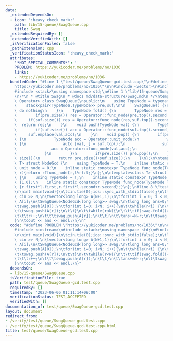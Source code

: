 ```yaml
---
data:
  _extendedDependsOn:
  - icon: ':heavy_check_mark:'
    path: lib/15-queue/SwagQueue.cpp
    title: Swag
  _extendedRequiredBy: []
  _extendedVerifiedWith: []
  _isVerificationFailed: false
  _pathExtension: cpp
  _verificationStatusIcon: ':heavy_check_mark:'
  attributes:
    '*NOT_SPECIAL_COMMENTS*': ''
    PROBLEM: https://yukicoder.me/problems/no/1036
    links:
    - https://yukicoder.me/problems/no/1036
  bundledCode: "#line 1 \"test/queue/SwagQueue-gcd.test.cpp\"\n#define PROBLEM \"\
    https://yukicoder.me/problems/no/1036\"\n\n#include <vector>\n#include <iostream>\n\
    #include <stack>\nusing namespace std;\n#line 1 \"lib/15-queue/SwagQueue.cpp\"\
    \n/*\n * @title Swag\n * @docs md/data-structure/Swag.md\n */\ntemplate<class\
    \ Operator> class SwagQueue{\npublic:\n    using TypeNode = typename Operator::TypeNode;\n\
    \    stack<pair<TypeNode,TypeNode>> pre,suf;\n\n    SwagQueue() {\n        //\
    \ do nothing\n    }\n    TypeNode fold() {\n        TypeNode res = Operator::unit_node;\n\
    \        if(pre.size()) res = Operator::func_node(pre.top().second,res);\n   \
    \     if(suf.size()) res = Operator::func_node(res,suf.top().second);\n      \
    \  return res;\n    }\n    void push(TypeNode val) {\n        TypeNode acc = val;\n\
    \        if(suf.size()) acc = Operator::func_node(suf.top().second,val);\n   \
    \     suf.emplace(val,acc);\n    }\n    void pop() {\n        if(pre.empty())\
    \ {\n            TypeNode acc = Operator::unit_node;\n            while(suf.size())\
    \ {\n                auto [val,_] = suf.top();\n                suf.pop();\n \
    \               acc = Operator::func_node(val,acc);\n                pre.emplace(val,acc);\n\
    \            }\n        }\n        if(pre.size()) pre.pop();\n    }\n    size_t\
    \ size(){\n        return pre.size()+suf.size();\n    }\n};\n\ntemplate<class\
    \ T> struct NodeGcd {\n    using TypeNode = T;\n    inline static constexpr TypeNode\
    \ unit_node = 0;\n    inline static constexpr TypeNode func_node(TypeNode l,TypeNode\
    \ r){return r?func_node(r,l%r):l;}\n};\n\ntemplate<class T> struct NodeComposite\
    \ {\n    using TypeNode = T;\n    inline static constexpr TypeNode unit_node =\
    \ {1,0};\n    inline static constexpr TypeNode func_node(TypeNode l,TypeNode r){return\
    \ {r.first*l.first,r.first*l.second+r.second};}\n};\n#line 8 \"test/queue/SwagQueue-gcd.test.cpp\"\
    \n\nint main(void){\n\tcin.tie(0);ios::sync_with_stdio(false);\n\tlong long N;\
    \ cin >> N;\n\tvector<long long> A(N+1,1);\n\tfor(int i = 0; i < N; ++i) cin >>\
    \ A[i];\n\tSwagQueue<NodeGcd<long long>> swag;\n\tlong long ans=0;\n\tint r=0;\n\
    \tswag.push(A[0]);\n\tfor(int i=0; i<N; i++){\n\t\twhile(r<i) {\n\t\t\tr++;\n\t\
    \t\tswag.push(A[r]);\n\t\t}\n\t\twhile(r<N){\n\t\t\tif(swag.fold()==1) break;\n\
    \t\t\tr++;\n\t\t\tswag.push(A[r]);\n\t\t}\n\t\tans+=N-r;\n\t\tswag.pop();\n\t\
    }\n\tcout << ans << endl;\n}\n"
  code: "#define PROBLEM \"https://yukicoder.me/problems/no/1036\"\n\n#include <vector>\n\
    #include <iostream>\n#include <stack>\nusing namespace std;\n#include \"../../lib/15-queue/SwagQueue.cpp\"\
    \n\nint main(void){\n\tcin.tie(0);ios::sync_with_stdio(false);\n\tlong long N;\
    \ cin >> N;\n\tvector<long long> A(N+1,1);\n\tfor(int i = 0; i < N; ++i) cin >>\
    \ A[i];\n\tSwagQueue<NodeGcd<long long>> swag;\n\tlong long ans=0;\n\tint r=0;\n\
    \tswag.push(A[0]);\n\tfor(int i=0; i<N; i++){\n\t\twhile(r<i) {\n\t\t\tr++;\n\t\
    \t\tswag.push(A[r]);\n\t\t}\n\t\twhile(r<N){\n\t\t\tif(swag.fold()==1) break;\n\
    \t\t\tr++;\n\t\t\tswag.push(A[r]);\n\t\t}\n\t\tans+=N-r;\n\t\tswag.pop();\n\t\
    }\n\tcout << ans << endl;\n}"
  dependsOn:
  - lib/15-queue/SwagQueue.cpp
  isVerificationFile: true
  path: test/queue/SwagQueue-gcd.test.cpp
  requiredBy: []
  timestamp: '2023-06-06 01:11:14+09:00'
  verificationStatus: TEST_ACCEPTED
  verifiedWith: []
documentation_of: test/queue/SwagQueue-gcd.test.cpp
layout: document
redirect_from:
- /verify/test/queue/SwagQueue-gcd.test.cpp
- /verify/test/queue/SwagQueue-gcd.test.cpp.html
title: test/queue/SwagQueue-gcd.test.cpp
---
```

